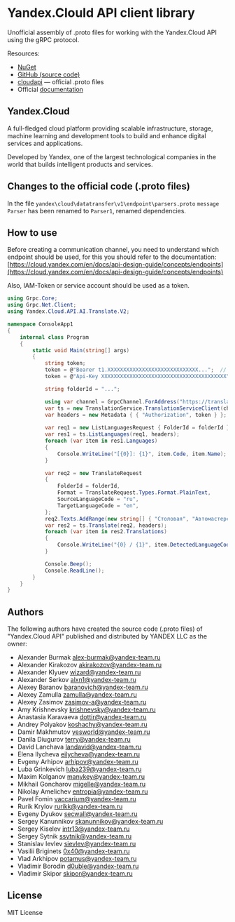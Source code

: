 ﻿# Yandex.Clould API client library

Unofficial assembly of .proto files for working with the Yandex.Cloud API using the gRPC protocol.

Resources:

- [NuGet](https://www.nuget.org/packages/XyloCode.ThirdPartyServices.YandexCloud)
- [GitHub (source code)](https://github.com/xylocode/ThirdPartyServices.YandexCloud)
- [cloudapi](https://github.com/yandex-cloud/cloudapi) — official .proto files
- Official [documentation](https://cloud.yandex.com/en/docs)

## Yandex.Cloud

A full-fledged cloud platform providing scalable infrastructure, storage, machine learning and development tools to build and enhance digital services and applications.

Developed by Yandex, one of the largest technological companies in the world that builds intelligent products and services.

## Changes to the official code (.proto files)

In the file `yandex\cloud\datatransfer\v1\endpoint\parsers.proto` `message Parser` has been renamed to `Parser1`, renamed dependencies.

## How to use

Before creating a communication channel, you need to understand which endpoint should be used, for this you should refer to the documentation:
[https://cloud.yandex.com/en/docs/api-design-guide/concepts/endpoints](https://cloud.yandex.com/en/docs/api-design-guide/concepts/endpoints)

Also, IAM-Token or service account should be used as a token.

```cs
using Grpc.Core;
using Grpc.Net.Client;
using Yandex.Cloud.API.AI.Translate.V2;

namespace ConsoleApp1
{
    internal class Program
    {
        static void Main(string[] args)
        {
            string token;
            token = @"Bearer t1.XXXXXXXXXXXXXXXXXXXXXXXXXXXXX...";  // for IAM-token
            token = @"Api-Key XXXXXXXXXXXXXXXXXXXXXXXXXXXXXXXXXXXXXXXX"; // for API-key

            string folderId = "...";

            using var channel = GrpcChannel.ForAddress("https://translate.api.cloud.yandex.net");
            var ts = new TranslationService.TranslationServiceClient(channel);
            var headers = new Metadata { { "Authorization", token } };
            
            var req1 = new ListLanguagesRequest { FolderId = folderId };
            var res1 = ts.ListLanguages(req1, headers);
            foreach (var item in res1.Languages)
            {
                Console.WriteLine("[{0}]: {1}", item.Code, item.Name);
            }

            var req2 = new TranslateRequest
            {
                FolderId = folderId,
                Format = TranslateRequest.Types.Format.PlainText,
                SourceLanguageCode = "ru",
                TargetLanguageCode = "en",
            };
            req2.Texts.AddRange(new string[] { "Столовая", "Автомастерская", "Торговый центр" });
            var res2 = ts.Translate(req2, headers);
            foreach (var item in res2.Translations)
            {
                Console.WriteLine("{0} / {1}", item.DetectedLanguageCode, item.Text);
            }

            Console.Beep();
            Console.ReadLine();
        }
    }
}
```

## Authors

The following authors have created the source code (.proto files) of "Yandex.Cloud API" published and distributed by YANDEX LLC as the owner:

- Alexander Burmak <alex-burmak@yandex-team.ru>
- Alexander Kirakozov <akirakozov@yandex-team.ru>
- Alexander Klyuev <wizard@yandex-team.ru>
- Alexander Serkov <alxn1@yandex-team.ru>
- Alexey Baranov <baranovich@yandex-team.ru>
- Alexey Zamulla <zamulla@yandex-team.ru>
- Alexey Zasimov <zasimov-a@yandex-team.ru>
- Amy Krishnevsky <krishnevsky@yandex-team.ru>
- Anastasia Karavaeva <dottir@yandex-team.ru>
- Andrey Polyakov <koshachy@yandex-team.ru>
- Damir Makhmutov <yesworld@yandex-team.ru>
- Danila Diugurov <terry@yandex-team.ru>
- David Lanchava <landavid@yandex-team.ru>
- Elena Ilycheva <eilycheva@yandex-team.ru>
- Evgeny Arhipov <arhipov@yandex-team.ru>
- Luba Grinkevich <luba239@yandex-team.ru>
- Maxim Kolganov <manykey@yandex-team.ru>
- Mikhail Goncharov <migelle@yandex-team.ru>
- Nikolay Amelichev <entropia@yandex-team.ru>
- Pavel Fomin <vaccarium@yandex-team.ru>
- Rurik Krylov <rurikk@yandex-team.ru>
- Evgeny Dyukov <secwall@yandex-team.ru>
- Sergey Kanunnikov <skanunnikov@yandex-team.ru>
- Sergey Kiselev <intr13@yandex-team.ru>
- Sergey Sytnik <ssytnik@yandex-team.ru>
- Stanislav Ievlev <sievlev@yandex-team.ru>
- Vasilii Briginets <0x40@yandex-team.ru>
- Vlad Arkhipov <potamus@yandex-team.ru>
- Vladimir Borodin <d0uble@yandex-team.ru>
- Vladimir Skipor <skipor@yandex-team.ru>

## License

MIT License
